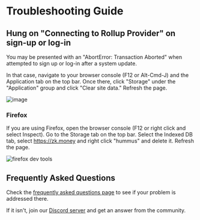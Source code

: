 # Troubleshooting Guide

## Hung on "Connecting to Rollup Provider" on sign-up or log-in

You may be presented with an "AbortError: Transaction Aborted" when attempted to sign up or log-in after a system update.

In that case, navigate to your browser console (F12 or Alt-Cmd-J) and the Application tab on the top bar. Once there, click "Storage" under the "Application" group and click "Clear site data." Refresh the page.

![image](https://user-images.githubusercontent.com/15220860/177643292-e39ce717-8a58-4916-ad51-74e10c7685d4.png)

### Firefox

If you are using Firefox, open the browser console (F12 or right click and select Inspect). Go to the Storage tab on the top bar. Select the Indexed DB tab, select https://zk.money and right click "hummus" and delete it. Refresh the page.

![firefox dev tools](https://user-images.githubusercontent.com/18372439/178279060-8c8b6d58-f0ae-4986-9649-390deaa611cb.png)

## Frequently Asked Questions

Check the [frequently asked questions page](/how-aztec-works/faq) to see if your problem is addressed there. 

If it isn't, join our [Discord server](https://discord.com/invite/UDtJr9u) and get an answer from the community.
